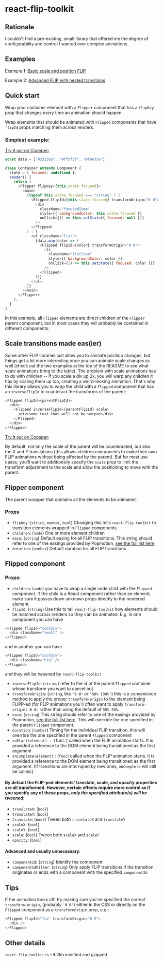 # react-flip-toolkit

## Rationale

I couldn't find a pre-existing, small library that offered me the degree of configurability and control I wanted over complex animations.

## Examples

Example 1: [Basic scale and position FLIP](https://literate-fly.surge.sh/guitar)

Example 2: [Advanced FLIP with nested transitions](https://literate-fly.surge.sh/cards)

## Quick start

Wrap your container element with a `Flipper` component that has a `flipKey` prop that changes every time an animation should happen.

Wrap elements that should be animated with `Flipped` components that have `flipId` props matching them across renders.

### Simplest example:

[Try it out on Codepen](https://codepen.io/aholachek/pen/zapEjq?editors=0110)

```js
const data = ["#333366", "#ff5f5f", "#f9e75e"];

class Container extends Component {
  state = { focused: undefined };
  render() {
    return (
      <Flipper flipKey={this.state.focused}>
        <main>
          {typeof this.state.focused === "string" ? (
            <Flipped flipId={this.state.focused} transformOrigin="0 0">
              <div
                className="focusedItem"
                style={{ backgroundColor: this.state.focused }}
                onClick={() => this.setState({ focused: null })}
              />
            </Flipped>
          ) : (
            <ul className="list">
              {data.map(color => (
                <Flipped flipId={color} transformOrigin="0 0">
                  <li
                    className="listItem"
                    style={{ backgroundColor: color }}
                    onClick={() => this.setState({ focused: color })}
                  />
                </Flipped>
              ))}
            </ul>
          )}
        </main>
      </Flipper>
    );
  }
}
```

In this example, all `Flipped` elements are direct children of the `Flipper` parent component, but in most cases they will probably be contained in different components.

## Scale transitions made eas(ier)

Some other FLIP libraries just allow you to animate position changes, but things get a lot more interesting once you can animate scale changes as well (check out the two examples at the top of the README to see what scale animations bring to the table).
The problem with scale animations has to do with children -- if you scale a div up 2x, you will warp any children it has by scaling them up too, creating a weird-looking animation. That's why this library allows you to wrap the child with a `Flipped` component that has an `inverseFlipId` to counteract the transforms of the parent:

```js
<Flipped flipId={parentFlipId}>
  <div>
    <Flipped inverseFlipId={parentFlipId} scale>
      <div>some text that will not be warped</div>
    </Flipped>
  </div>
</Flipped>
```

[Try it out on Codepen](https://codepen.io/aholachek/pen/mKXBJR?editors=0110)

By default, not only the scale of the parent will be counteracted, but also the X and Y translations (this allows children components to make their own FLIP animations without being affected by the parent).
But for most use cases, you'll want to additionally specify the `scale` prop to limit the transform adjustment to the scale and allow the positioning to move with the parent.

## Flipper component

The parent wrapper that contains all the elements to be animated.

### Props

- `flipKey`: (`string`, `number`, `bool`) Changing this tells `react-flip-toolkit` to transition elements wrapped in `Flipped` components.
- `children`: (`node`) One or more element children
- `ease`: (`string`) Default easing for all FLIP transitions. This string should refer to one of the easings provided by Popmotion, [see the full list here](https://popmotion.io/api/easing/)
- `duration`: (`number`) Default duration for all FLIP transitions.

## Flipped component

### Props:

- `children`: (`node`) you have to wrap a single node child with the `Flipped` component. If the child is a React component rather than an element, make sure it passes down unknown props directly to the rendered element.
- `flipId`: (`string`) Use this to tell `react-flip-toolkit` how elements should be matched across renders so they can be animated. E.g. in one component you can have

```js
<Flipped flipId="coolDiv">
  <div className="small" />
</Flipped>
```

and in another you can have

```js
<Flipped flipId="coolDiv">
  <div className="big" />
</Flipped>
```

and they will be tweened by `react-flip-toolkit`

- `inverseFlipId`: (`string`) refer to the id of the parent `Flipped` container whose transform you want to cancel out.
- `transformOrigin`: (`string`, like `"0 0"` or `"50% 100%"`) this is a convenience method to apply the proper `transform-origin` to the element being FLIPP-ed (for FLIP animations you'll often want to apply `transform-origin: 0 0;` rather than using the default of `50% 50%`.
- `ease`: (`string`) This string should refer to one of the easings provided by Popmotion, [see the full list here](). This will override the one specified in the parent `Flipped` component.
- `duration`: (`number`) Timing for the individual FLIP transition, this will override the one specified in the parent `Flipped` component
- `onStart(element) : (`func`) called when the FLIP animation starts. It is provided a reference to the DOM element being transitioned as the first argument
- `onComplete(element)` : (`func`) called when the FLIP animation starts. It is provided a reference to the DOM element being transitioned as the first argument. (If transitions are interruped by new ones, `onComplete` will still be called.)

#### By default the FLIP-ped elements' translate, scale, and opacity properties are all transformed. However, certain effects require more control so if you specify any of these props, _only the specified attribute(s) will be tweened_:

- `translateX`: (`bool`)
- `translateY`: (`bool`)
- `translate`: (`bool`) Tween both `translateX` and `translateY`
- `scaleX`: (`bool`)
- `scaleY`: (`bool`)
- `scale`: (`bool`) Tween both `scaleX` and `scaleY`
- `opacity`: (`bool`)

#### Advanced and usually unnecessary:

- `componentId`: (`string`) Identify the component
- `componentIdFilter`: (`string`) Only apply FLIP transitions if the transition originates or ends with a component with the specified `componentId`

## Tips

If the animation looks off, try making sure you've specified the correct `transform-origin`, (probably `'0 0'`) either in the CSS or directly on the `Flipped` component as a `transformOrigin` prop, e.g.:

```js
<Flipped flipId="foo" transformOrigin="0 0">
  <div />
</Flipped>
```

## Other details

`react-flip-toolkit` is ~9.2kb minified and gzipped
